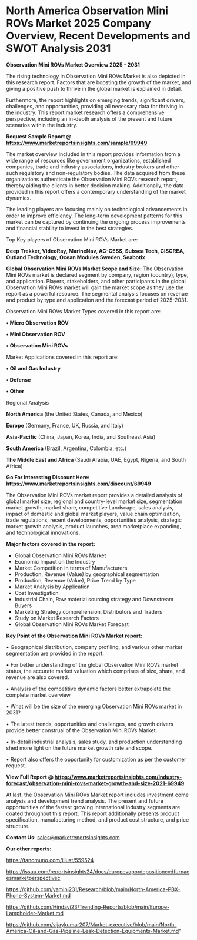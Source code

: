 # North America Observation Mini ROVs Market 2025 Company Overview, Recent Developments and SWOT Analysis 2031

<Strong> Observation Mini ROVs Market Overview 2025 - 2031</strong>

The rising technology in Observation Mini ROVs Market is also depicted in this research report. Factors that are boosting the growth of the market, and giving a positive push to thrive in the global market is explained in detail.

Furthermore, the report highlights on emerging trends, significant drivers, challenges, and opportunities, providing all necessary data for thriving in the industry. This report market research offers a comprehensive perspective, including an in-depth analysis of the present and future scenarios within the industry.

<strong>Request Sample Report @ <a href=https://www.marketreportsinsights.com/sample/69949>https://www.marketreportsinsights.com/sample/69949</a></strong>

The market overview included in this report provides information from a wide range of resources like government organizations, established companies, trade and industry associations, industry brokers and other such regulatory and non-regulatory bodies. The data acquired from these organizations authenticate the Observation Mini ROVs research report, thereby aiding the clients in better decision making. Additionally, the data provided in this report offers a contemporary understanding of the market dynamics.

The leading players are focusing mainly on technological advancements in order to improve efficiency. The long-term development patterns for this market can be captured by continuing the ongoing process improvements and financial stability to invest in the best strategies.

Top Key players of Observation Mini ROVs Market are:

<strong>Deep Trekker, VideoRay, MarineNav, AC-CESS, Subsea Tech, CISCREA, Outland Technology, Ocean Modules Sweden, Seabotix</strong>

<strong><b>Global Observation Mini ROVs Market Scope and Size:</b></strong>
The Observation Mini ROVs market is declared segment by company, region (country), type, and application. Players, stakeholders, and other participants in the global Observation Mini ROVs market will gain the market scope as they use the report as a powerful resource. The segmental analysis focuses on revenue and product by type and application and the forecast period of 2025-2031.

Observation Mini ROVs Market Types covered in this report are:

<strong>• Micro Observation ROV

• Mini Observation ROV

• Observation Mini ROVs</strong>

Market Applications covered in this report are:

<strong>• Oil and Gas Industry

• Defense

• Other</strong> 

Regional Analysis

<strong>North America</strong> (the United States, Canada, and Mexico)

<strong>Europe</strong> (Germany, France, UK, Russia, and Italy)

<strong>Asia-Pacific</strong> (China, Japan, Korea, India, and Southeast Asia)

<strong>South America</strong> (Brazil, Argentina, Colombia, etc.)

<strong>The Middle East and Africa</strong> (Saudi Arabia, UAE, Egypt, Nigeria, and South Africa)

<strong>Go For Interesting Discount Here: <a href=https://www.marketreportsinsights.com/discount/69949>https://www.marketreportsinsights.com/discount/69949</a></strong>

The Observation Mini ROVs market report provides a detailed analysis of global market size, regional and country-level market size, segmentation market growth, market share, competitive Landscape, sales analysis, impact of domestic and global market players, value chain optimization, trade regulations, recent developments, opportunities analysis, strategic market growth analysis, product launches, area marketplace expanding, and technological innovations.

<strong><b>Major factors covered in the report:</b></strong>
<ul>
  <li>Global Observation Mini ROVs Market </li>
  <li>Economic Impact on the Industry</li>
  <li>Market Competition in terms of Manufacturers</li>
  <li>Production, Revenue (Value) by geographical segmentation</li>
  <li>Production, Revenue (Value), Price Trend by Type</li>
  <li>Market Analysis by Application</li>
  <li>Cost Investigation</li>
  <li>Industrial Chain, Raw material sourcing strategy and Downstream Buyers</li>
  <li>Marketing Strategy comprehension, Distributors and Traders</li>
  <li>Study on Market Research Factors</li>
  <li>Global Observation Mini ROVs Market Forecast</li>
</ul>

<strong><b>Key Point of the Observation Mini ROVs Market report:</b></strong>

• Geographical distribution, company profiling, and various other market segmentation are provided in the report.

• For better understanding of the global Observation Mini ROVs market status, the accurate market valuation which comprises of size, share, and revenue are also covered.

• Analysis of the competitive dynamic factors better extrapolate the complete market overview

• What will be the size of the emerging Observation Mini ROVs market in 2031?

• The latest trends, opportunities and challenges, and growth drivers provide better construal of the Observation Mini ROVs Market.

• In-detail industrial analysis, sales study, and production understanding shed more light on the future market growth rate and scope.

• Report also offers the opportunity for customization as per the customer request.

<strong><b>View Full Report @ <a href=https://www.marketreportsinsights.com/industry-forecast/observation-mini-rovs-market-growth-and-size-2021-69949>https://www.marketreportsinsights.com/industry-forecast/observation-mini-rovs-market-growth-and-size-2021-69949</a></b></strong>


At last, the Observation Mini ROVs Market report includes investment come analysis and development trend analysis. The present and future opportunities of the fastest growing international industry segments are coated throughout this report. This report additionally presents product specification, manufacturing method, and product cost structure, and price structure.

<strong>Contact Us:</strong>
sales@marketreportsinsights.com

<strong>Our other reports:</strong>

<a href=https://tanomuno.com/illust/559524>https://tanomuno.com/illust/559524</a>

<a href=https://issuu.com/reportsinsights24/docs/europevapordepositioncvdfurnacesmarketperspectivec>https://issuu.com/reportsinsights24/docs/europevapordepositioncvdfurnacesmarketperspectivec</a>

<a href=https://github.com/yamini231/Research/blob/main/North-America-PBX-Phone-System-Market.md>https://github.com/yamini231/Research/blob/main/North-America-PBX-Phone-System-Market.md</a>

<a href=https://github.com/Hindavi23/Trending-Reports/blob/main/Europe-Lampholder-Market.md>https://github.com/Hindavi23/Trending-Reports/blob/main/Europe-Lampholder-Market.md</a>

<a href=https://github.com/vijaykumar207/Market-executive/blob/main/North-America-Oil-and-Gas-Pipeline-Leak-Detection-Equipments-Market.md>https://github.com/vijaykumar207/Market-executive/blob/main/North-America-Oil-and-Gas-Pipeline-Leak-Detection-Equipments-Market.md</a>"
